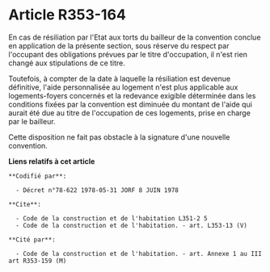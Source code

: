 # Article R353-164

En cas de résiliation par l'Etat aux torts du bailleur de la convention conclue en application de la présente section, sous
réserve du respect par l'occupant des obligations prévues par le titre d'occupation, il n'est rien changé aux stipulations de
ce titre.

Toutefois, à compter de la date à laquelle la résiliation est devenue définitive, l'aide personnalisée au logement n'est plus
applicable aux logements-foyers concernés et la redevance exigible déterminée dans les conditions fixées par la convention
est diminuée du montant de l'aide qui aurait été due au titre de l'occupation de ces logements, prise en charge par le
bailleur.

Cette disposition ne fait pas obstacle à la signature d'une nouvelle convention.

**Liens relatifs à cet article**

	**Codifié par**:

	  - Décret n°78-622 1978-05-31 JORF 8 JUIN 1978

	**Cite**:

	  - Code de la construction et de l'habitation L351-2 5
	  - Code de la construction et de l'habitation. - art. L353-13 (V)

	**Cité par**:

	  - Code de la construction et de l'habitation. - art. Annexe 1 au III art R353-159 (M)
